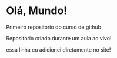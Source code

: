 # Olá, Mundo!
Primeiro repositorio do curso de github

Repositorio criado durante um aula ao vivo!

essa linha eu adicionei diretamente no site!
